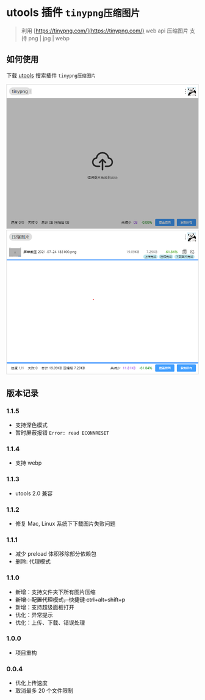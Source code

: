 # utools 插件 `tinypng压缩图片`

> 利用 [https://tinypng.com/](https://tinypng.com/) web api 压缩图片 支持 png | jpg | webp

## 如何使用

下载 [utools](https://u.tools/) 搜索插件 `tinypng压缩图片`

![screenshot](https://raw.githubusercontent.com/csj8520/utools-plugin-tinypng/master/doc/screenshot.png)
![screenshot](https://raw.githubusercontent.com/csj8520/utools-plugin-tinypng/master/doc/screenshot2.png)

## 版本记录

### 1.1.5

- 支持深色模式
- 暂时屏蔽报错 `Error: read ECONNRESET`

### 1.1.4

- 支持 webp

### 1.1.3

- utools 2.0 兼容

### 1.1.2

- 修复 Mac, Linux 系统下下载图片失败问题

### 1.1.1

- 减少 preload 体积移除部分依赖包
- 删除: 代理模式

### 1.1.0

- 新增：支持文件夹下所有图片压缩
- ~~新增：配置代理模式，快捷键 ctrl+alt+shift+p~~
- 新增：支持超级面板打开
- 优化：异常提示
- 优化：上传、下载、错误处理

### 1.0.0

- 项目重构

### 0.0.4

- 优化上传速度
- 取消最多 20 个文件限制
